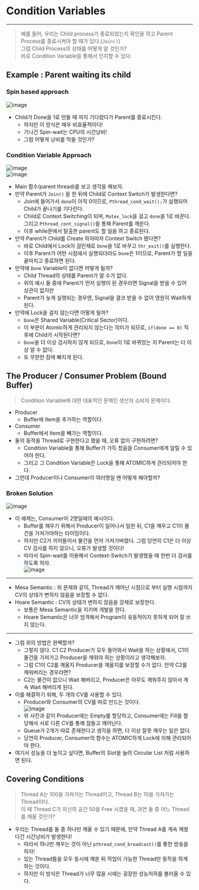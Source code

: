# Condition Variables
---
> 예를 들어, 우리는 Child process가 종료되었는지 확인을 하고 Parent Process를 종료시켜야 할 때가 있다.(```Join()```)  
> 그럼 Child Process의 상태를 어떻게 알 것인가?  
> 바로 Condition Variable을 통해서 인지할 수 있다.  

## Example : Parent waiting its child
### Spin based approach  
![image](https://user-images.githubusercontent.com/71700079/167851193-72384610-0915-43fd-8255-3b449904cafd.png)  
- Child가 Done을 1로 만들 때 까지 기다렸다가 Parent를 종료시킨다.
  - 하지만 이 방식은 매우 비효율적이다!
  - 기나긴 Spin-wait는 CPU의 시간낭비!
  - 그럼 어떻게 낭비를 막을 것인가?
### Condition Variable Approach  
![image](https://user-images.githubusercontent.com/71700079/167851543-fc14138b-01fb-49a6-8ebe-2b5cfc76620e.png)  
![image](https://user-images.githubusercontent.com/71700079/167851566-1f237d25-28d3-4bed-a8d4-fe8f9554cc70.png)  
- Main 함수(parent thread)를 보고 생각을 해보자.
- 만약 Parent가 ```Join()``` 을 한 뒤에 Child로 Context Switch가 발생한다면?
  -  Join에 들어가서 ```done```이 아직 0이므로, ```Pthread_cond_wait();```가 실행되어 Child가 끝나기를 기다린다.
  -  Child로 Context Switching이 되며, ```Mutex_lock```을 걸고 ```done```을 1로 바꾼다. 그리고 ```Pthread_cont_signal()```을 통해 Parent를 깨운다.
  -  이후 while문에서 탈출한 parent도 할 일을 하고 종료된다.
- 만약 Parent가 Child를 Create 하자마자 Context Switch 됐다면?
  - 바로 Child에서 Lock이 걸린채로 ```Done```을 1로 바꾸고 ```thr_exit()```를 실행한다.
  - 이후 Parent가 어떤 시점에서 실행되더라도 ```Done```은 1이므로, Parent가 할 일을 끝마치고 종료하면 된다.
- 만약에 ```Done``` Variable이 없다면 어떻게 될까?
  - Child Thread의 상태를 Parent가 알 수가 없다.
  - 위의 예시 둘 중에 Parent가 먼저 실행이 된 경우라면 Signal을 받을 수 있어 상관이 없지만
  - Parent가 늦게 실행되는 경우엔, Signal을 결코 받을 수 없어 영원히 Wait하게 된다.
- 만약에 Lock을 걸지 않는다면 어떻게 될까?
  - ```Done```은 Shared Variable(Critical Sector)이다.
  - 이 부분이 Atomic하게 관리되지 않는다는 의미가 되므로, ```if(done == 0)``` 직후에 Child가 시작된다면?
  - ```Done```을 더 이상 검사하지 않게 되므로, ```Done```이 1로 바뀌었는 지 Parent는 더 이상 알 수 없다.
  - 또 무한한 잠에 빠지게 된다.

## The Producer / Consumer Problem (Bound Buffer)
> Condition Variable에 대한 대표적인 문제인 생산자 소비자 문제이다.  
- Producer
  - Buffer에 Item을 추가하는 역할이다.
- Consumer
  - Buffer에서 Item을 빼가는 역할이다.
- 둘의 동작을 Thread로 구현한다고 했을 때, 오류 없이 구현하려면?
  - Condition Variable을 통해 Buffer가 가득 찼음을 Consumer에게 알릴 수 있어야 한다.
  - 그리고 그 Condition Variable은 Lock을 통해 ATOMIC하게 관리되어야 한다.
- 그런데 Producer이나 Consumer이 여러명일 땐 어떻게 해야할까?

### Broken Solution
![image](https://user-images.githubusercontent.com/71700079/168596252-52c23172-4cf6-4a29-9839-9f0d811e769a.png)  
- 이 예제는, Consumer이 2명일때의 예시이다.
  - Buffer를 채우기 위해서 Producer이 일어나서 일한 뒤, C1을 깨우고 C1이 물건을 가져가야하는 타이밍이다.
  - 하지만 C2가 끼어들어서 물건을 먼저 가져가버렸다. 그럼 당연히 C1은 더 이상 CV 검사를 하지 않으니, 오류가 발생할 것이다!
  - 따라서 Spin-wait를 이용해서 Context-Switch가 발생했을 때 한번 더 검사를 하도록 하자.  
![image](https://user-images.githubusercontent.com/71700079/168929169-89b87ad0-bd2f-4da5-b884-30ea561068ce.png)  
---
- Mesa Semantic : 위 문제와 같이, Thread가 깨어난 시점으로 부터 실행 시점까지 CV의 상태가 변하지 않음을 보장할 수 없다.
- Hoare Semantic : CV의 상태가 변하지 않음을 강제로 보장한다.
  - 보통은 Mesa Semantic을 지키며 개발을 한다.
  - Hoare Semantic은 너무 엄격해서 Program이 유동적이지 못하게 되어 잘 쓰지 않는다.
---
- 그럼 위의 방법은 완벽할까?
  - 그렇지 않다. C1 C2 Producer가 모두 들어와서 Wait을 하는 상황에서, C1이 물건을 가져가고 Producer을 깨워야 하는 상황이라고 생각해보자.
  - 그럼 C1이 C2를 깨울지 Producer을 깨울지를 보장할 수가 없다. 만약 C2를 깨워버리는 경우라면?
  - C2는 물건이 없으니 Wait 해버리고, Producer은 아무도 깨워주지 않아서 계속 Wait 해버리게 된다.
- 이를 해결하기 위해, 두 개의 CV를 사용할 수 있다.
  - Producer와 Consumer의 CV를 따로 만드는 것이다.  
  ![image](https://user-images.githubusercontent.com/71700079/169200075-dc8566ac-c1fd-4eb7-9091-ce76e8e5f481.png)  
  - 위 사진과 같이 Producer에는 Empty를 할당하고, Consumer에는 Fill을 할당해서 서로 다른 CV를 통해 잠들고 깨어난다.
  - Queue가 2개가 따로 존재한다고 생각을 하면, 더 이상 잘못 깨우는 일은 없다.
  - 당연히 Producer, Consumer의 함수는 ATOMIC하게 Lock에 의해 관리되어야 한다.
- 여기서 성능을 더 높이고 싶다면, Buffer의 Slot을 늘려 Circular List 처럼 사용하면 된다.

## Covering Conditions
> Thread A는 100을 가져가는 Thread이고, Thread B는 10을 가져가는 Thread이다.  
> 이 때 Thread C가 자신의 공간 50을 Free 시켰을 때, 과연 둘 중 어느 Thread를 깨울 것인가?  

- 우리는 Thread를 둘 중 하나만 깨울 수 있기 때문에, 만약 Thread A를 계속 깨웠다간 시간낭비가 발생한다!
  - 따라서 하나만 깨우는 것이 아닌 ```pthread_cond_broadcast()```를 통한 방송을 하자!
  - 있는 Thread들을 모두 동시에 깨운 뒤 작업이 가능한 Thread만 동작을 하게 하는 것이다.
  - 하지만 이 방식은 Thread가 너무 많을 시에는 굉장한 성능저하를 불러올 수 있다.
